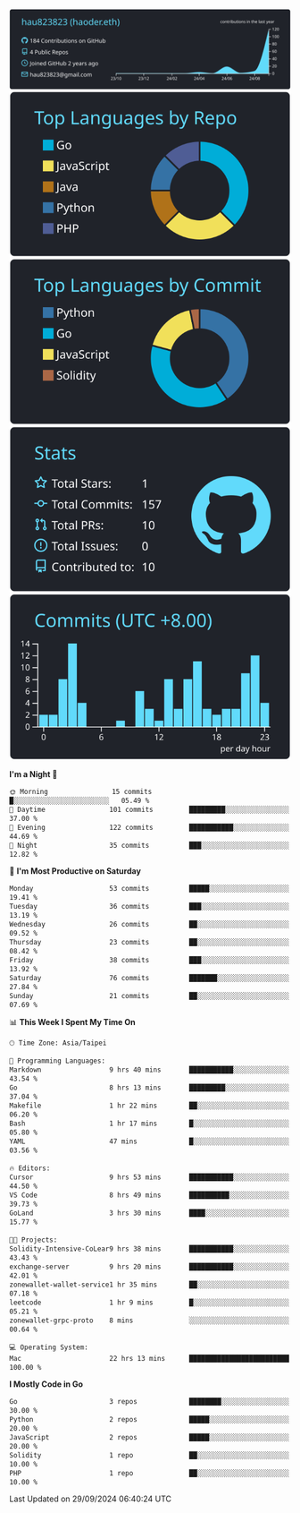 [![](https://raw.githubusercontent.com/hau823823/hau823823/master/profile-summary-card-output/react/0-profile-details.svg)](https://github.com/vn7n24fzkq/github-profile-summary-cards)
[![](https://raw.githubusercontent.com/hau823823/hau823823/master/profile-summary-card-output/react/1-repos-per-language.svg)](https://github.com/vn7n24fzkq/github-profile-summary-cards) [![](https://raw.githubusercontent.com/hau823823/hau823823/master/profile-summary-card-output/react/2-most-commit-language.svg)](https://github.com/vn7n24fzkq/github-profile-summary-cards)
[![](https://raw.githubusercontent.com/hau823823/hau823823/master/profile-summary-card-output/react/3-stats.svg)](https://github.com/vn7n24fzkq/github-profile-summary-cards) [![](https://raw.githubusercontent.com/hau823823/hau823823/master/profile-summary-card-output/react/4-productive-time.svg)](https://github.com/vn7n24fzkq/github-profile-summary-cards)

<!--START_SECTION:waka-->
**I'm a Night 🦉** 

```text
🌞 Morning                15 commits          █░░░░░░░░░░░░░░░░░░░░░░░░   05.49 % 
🌆 Daytime                101 commits         █████████░░░░░░░░░░░░░░░░   37.00 % 
🌃 Evening                122 commits         ███████████░░░░░░░░░░░░░░   44.69 % 
🌙 Night                  35 commits          ███░░░░░░░░░░░░░░░░░░░░░░   12.82 % 
```
📅 **I'm Most Productive on Saturday** 

```text
Monday                   53 commits          █████░░░░░░░░░░░░░░░░░░░░   19.41 % 
Tuesday                  36 commits          ███░░░░░░░░░░░░░░░░░░░░░░   13.19 % 
Wednesday                26 commits          ██░░░░░░░░░░░░░░░░░░░░░░░   09.52 % 
Thursday                 23 commits          ██░░░░░░░░░░░░░░░░░░░░░░░   08.42 % 
Friday                   38 commits          ███░░░░░░░░░░░░░░░░░░░░░░   13.92 % 
Saturday                 76 commits          ███████░░░░░░░░░░░░░░░░░░   27.84 % 
Sunday                   21 commits          ██░░░░░░░░░░░░░░░░░░░░░░░   07.69 % 
```


📊 **This Week I Spent My Time On** 

```text
🕑︎ Time Zone: Asia/Taipei

💬 Programming Languages: 
Markdown                 9 hrs 40 mins       ███████████░░░░░░░░░░░░░░   43.54 % 
Go                       8 hrs 13 mins       █████████░░░░░░░░░░░░░░░░   37.04 % 
Makefile                 1 hr 22 mins        ██░░░░░░░░░░░░░░░░░░░░░░░   06.20 % 
Bash                     1 hr 17 mins        █░░░░░░░░░░░░░░░░░░░░░░░░   05.80 % 
YAML                     47 mins             █░░░░░░░░░░░░░░░░░░░░░░░░   03.56 % 

🔥 Editors: 
Cursor                   9 hrs 53 mins       ███████████░░░░░░░░░░░░░░   44.50 % 
VS Code                  8 hrs 49 mins       ██████████░░░░░░░░░░░░░░░   39.73 % 
GoLand                   3 hrs 30 mins       ████░░░░░░░░░░░░░░░░░░░░░   15.77 % 

🐱‍💻 Projects: 
Solidity-Intensive-CoLear9 hrs 38 mins       ███████████░░░░░░░░░░░░░░   43.43 % 
exchange-server          9 hrs 20 mins       ███████████░░░░░░░░░░░░░░   42.01 % 
zonewallet-wallet-service1 hr 35 mins        ██░░░░░░░░░░░░░░░░░░░░░░░   07.18 % 
leetcode                 1 hr 9 mins         █░░░░░░░░░░░░░░░░░░░░░░░░   05.21 % 
zonewallet-grpc-proto    8 mins              ░░░░░░░░░░░░░░░░░░░░░░░░░   00.64 % 

💻 Operating System: 
Mac                      22 hrs 13 mins      █████████████████████████   100.00 % 
```

**I Mostly Code in Go** 

```text
Go                       3 repos             ████████░░░░░░░░░░░░░░░░░   30.00 % 
Python                   2 repos             █████░░░░░░░░░░░░░░░░░░░░   20.00 % 
JavaScript               2 repos             █████░░░░░░░░░░░░░░░░░░░░   20.00 % 
Solidity                 1 repo              ██░░░░░░░░░░░░░░░░░░░░░░░   10.00 % 
PHP                      1 repo              ██░░░░░░░░░░░░░░░░░░░░░░░   10.00 % 
```




 Last Updated on 29/09/2024 06:40:24 UTC
<!--END_SECTION:waka-->

